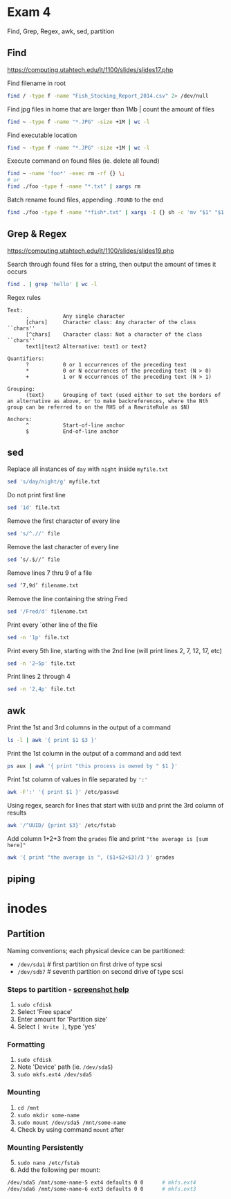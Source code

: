 # Exam 4
Find, Grep, Regex, awk, sed, partition

## Find
https://computing.utahtech.edu/it/1100/slides/slides17.php

Find filename in root
```bash
find / -type f -name "Fish_Stocking_Report_2014.csv" 2> /dev/null
```

Find jpg files in home that are larger than 1Mb | count the amount of files
```bash
find ~ -type f -name "*.JPG" -size +1M | wc -l
```

Find executable location
```bash
find ~ -type f -name "*.JPG" -size +1M | wc -l
```

Execute command on found files (ie. delete all found)
```bash
find ~ -name 'foo*' -exec rm -rf {} \;
# or
find ./foo -type f -name "*.txt" | xargs rm
```

Batch rename found files, appending `.FOUND` to the end
```bash
find ./foo -type f -name "*fish*.txt" | xargs -I {} sh -c 'mv "$1" "$1.FOUND"' _ {}
```

## Grep & Regex

https://computing.utahtech.edu/it/1100/slides/slides19.php

Search through found files for a string, then output the amount of times it occurs
```bash
find . | grep 'hello' | wc -l
```

Regex rules
```
Text:
      .           Any single character
      [chars]     Character class: Any character of the class ``chars''
      [^chars]    Character class: Not a character of the class ``chars''
      text1|text2 Alternative: text1 or text2

Quantifiers:
      ?           0 or 1 occurrences of the preceding text
      *           0 or N occurrences of the preceding text (N > 0)
      +           1 or N occurrences of the preceding text (N > 1)

Grouping:
      (text)      Grouping of text (used either to set the borders of an alternative as above, or to make backreferences, where the Nth group can be referred to on the RHS of a RewriteRule as $N)

Anchors:
      ^           Start-of-line anchor
      $           End-of-line anchor
```

## sed

Replace all instances of `day` with `night` inside `myfile.txt`
```bash
sed 's/day/night/g' myfile.txt
```

Do not print first line
```bash
sed '1d' file.txt
```

Remove the first character of every line
```bash
sed 's/^.//' file
```

Remove the last character of every line
```bash
sed ’s/.$//’ file
```

Remove lines 7 thru 9 of a file
```bash
sed ‘7,9d’ filename.txt
```

Remove the line containing the string Fred
```bash
sed '/Fred/d' filename.txt
```

Print every `other line of the file
```bash
sed -n '1p' file.txt
```

Print every 5th line, starting with the 2nd line (will print lines 2, 7, 12, 17, etc)
```bash
sed -n '2~5p' file.txt
```

Print lines 2 through 4
```bash
sed -n '2,4p' file.txt
```

## awk
Print the 1st and 3rd columns in the output of a command
```bash
ls -l | awk '{ print $1 $3 }'
```

Print the 1st column in the output of a command and add text
```bash
ps aux | awk '{ print "this process is owned by " $1 }'
```

Print 1st column of values in file separated by `':'`
```bash
awk -F':' '{ print $1 }' /etc/passwd
```

Using regex, search for lines that start with `UUID` and print the 3rd column of results
```bash
awk '/^UUID/ {print $3}' /etc/fstab
```

Add column 1+2+3 from the `grades` file and print `"the average is [sum here]"`
```bash
awk '{ print "the average is ", ($1+$2+$3)/3 }' grades
```


## piping

# inodes



## Partition

Naming conventions; each physical device can be partitioned:
- `/dev/sda1` # first partition on first drive of type scsi
- `/dev/sdb7` # seventh partition on second drive of type scsi

### Steps to partition - [screenshot help](https://utahtech.instructure.com/courses/897667/files/154748053?module_item_id=22616069)

1. `sudo cfdisk`
2. Select 'Free space'
3. Enter amount for 'Partition size'
4. Select `[ Write ]`, type 'yes'

### Formatting

1. `sudo cfdisk`
2. Note 'Device' path (ie. `/dev/sda5`)
3. `sudo mkfs.ext4 /dev/sda5`


### Mounting

1. `cd /mnt`
2. `sudo mkdir some-name`
3. `sudo mount /dev/sda5 /mnt/some-name`
4.  Check by using command `mount` after

### Mounting Persistently
5. `sudo nano /etc/fstab`
6. Add the following per mount:

```bash
/dev/sda5 /mnt/some-name-5 ext4 defaults 0 0      # mkfs.ext4
/dev/sda6 /mnt/some-name-6 ext3 defaults 0 0      # mkfs.ext3
```
